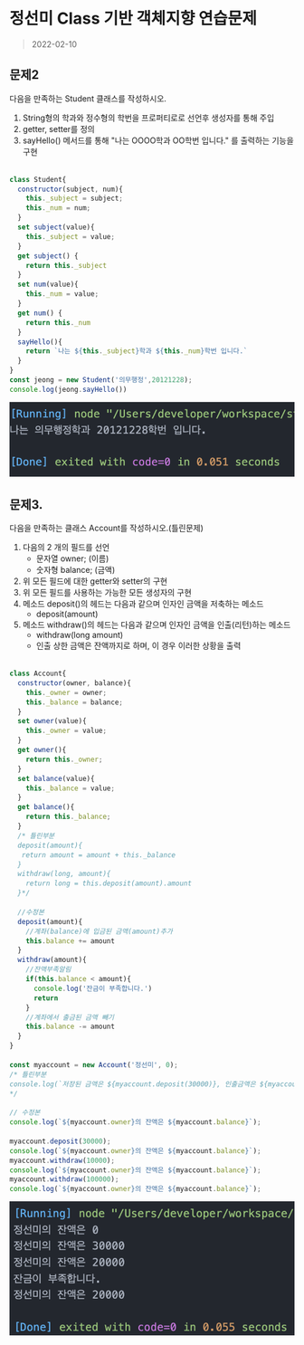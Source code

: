 # 정선미 Class 기반 객체지향 연습문제
>2022-02-10

## 문제2
다음을 만족하는 Student 클래스를 작성하시오.

1. String형의 학과와 정수형의 학번을 프로퍼티로로 선언후 생성자를 통해 주입
2. getter, setter를 정의
3. sayHello() 메서드를 통해 "나는 OOOO학과 OO학번 입니다." 를 출력하는 기능을 구현

```js

class Student{
  constructor(subject, num){
    this._subject = subject;
    this._num = num;
  }
  set subject(value){
    this._subject = value;
  }
  get subject() {
    return this._subject
  }
  set num(value){
    this._num = value;
  }
  get num() {
    return this._num
  }
  sayHello(){
    return `나는 ${this._subject}학과 ${this._num}학번 입니다.`
  }
}
const jeong = new Student('의무행정',20121228);
console.log(jeong.sayHello())

```
![연습문제2](./q2.png)

## 문제3.
다음을 만족하는 클래스 Account를 작성하시오.(틀린문제)

1. 다음의 2 개의 필드를 선언
    - 문자열 owner; (이름)
    - 숫자형 balance; (금액)
1. 위 모든 필드에 대한 getter와 setter의 구현
1. 위 모든 필드를 사용하는 가능한 모든 생성자의 구현
1. 메소드 deposit()의 헤드는 다음과 같으며 인자인 금액을 저축하는 메소드
    - deposit(amount)
1. 메소드 withdraw()의 헤드는 다음과 같으며 인자인 금액을 인출(리턴)하는 메소드
    - withdraw(long amount)
    - 인출 상한 금액은 잔액까지로 하며, 이 경우 이러한 상황을 출력


```js

class Account{
  constructor(owner, balance){
    this._owner = owner;
    this._balance = balance;
  }
  set owner(value){
    this._owner = value;
  }
  get owner(){
    return this._owner;
  }
  set balance(value){
    this._balance = value;
  }
  get balance(){
    return this._balance;
  }
  /* 틀린부분
  deposit(amount){
   return amount = amount + this._balance
  }
  withdraw(long, amount){
    return long = this.deposit(amount).amount
  }*/

  //수정본
  deposit(amount){
    //계좌(balance)에 입금된 금액(amount)추가
    this.balance += amount
  }
  withdraw(amount){
    //잔액부족알림
    if(this.balance < amount){
      console.log('잔금이 부족합니다.')
      return
    }
    //계좌에서 출금된 금액 빼기
    this.balance -= amount
  }
}

const myaccount = new Account('정선미', 0);
/* 틀린부분
console.log(`저장된 금액은 ${myaccount.deposit(30000)}, 인출금액은 ${myaccount.withdraw(30000)}`)
*/

// 수정본
console.log(`${myaccount.owner}의 잔액은 ${myaccount.balance}`);

myaccount.deposit(30000);
console.log(`${myaccount.owner}의 잔액은 ${myaccount.balance}`);
myaccount.withdraw(10000);
console.log(`${myaccount.owner}의 잔액은 ${myaccount.balance}`);
myaccount.withdraw(100000);
console.log(`${myaccount.owner}의 잔액은 ${myaccount.balance}`);

```

![연습문제3](./q3.png)

